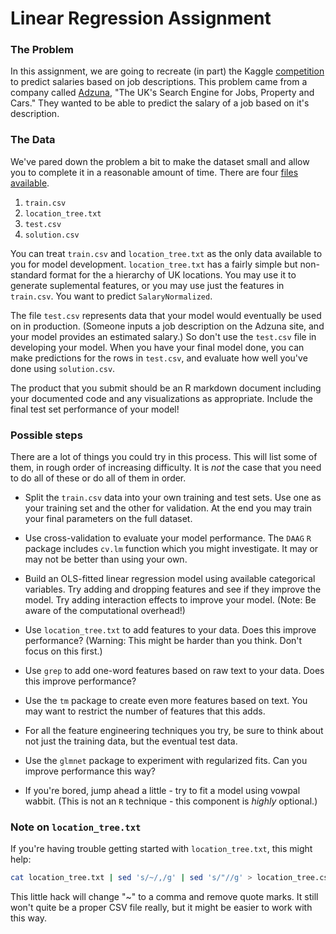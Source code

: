 # Linear Regression Assignment


### The Problem

In this assignment, we are going to recreate (in part) the Kaggle [competition](http://www.kaggle.com/c/job-salary-prediction) to predict salaries based on job descriptions. This problem came from a company called [Adzuna](http://www.adzuna.co.uk/), "The UK's Search Engine for Jobs, Property and Cars." They wanted to be able to predict the salary of a job based on it's description.


### The Data

We've pared down the problem a bit to make the dataset small and allow you to complete it in a reasonable amount of time. There are four [files available](https://github.com/ajschumacher/gadsdata/tree/master/salary).

1. `train.csv`
2. `location_tree.txt`
3. `test.csv`
4. `solution.csv`

You can treat `train.csv` and `location_tree.txt` as the only data available to you for model development. `location_tree.txt` has a fairly simple but non-standard format for the a hierarchy of UK locations. You may use it to generate suplemental features, or you may use just the features in `train.csv`. You want to predict `SalaryNormalized`.

The file `test.csv` represents data that your model would eventually be used on in production. (Someone inputs a job description on the Adzuna site, and your model provides an estimated salary.) So don't use the `test.csv` file in developing your model. When you have your final model done, you can make predictions for the rows in `test.csv`, and evaluate how well you've done using `solution.csv`.

The product that you submit should be an R markdown document including your documented code and any visualizations as appropriate. Include the final test set performance of your model!


### Possible steps

There are a lot of things you could try in this process. This will list some of them, in rough order of increasing difficulty. It is _not_ the case that you need to do all of these or do all of them in order.

 * Split the `train.csv` data into your own training and test sets. Use one as your training set and the other for validation. At the end you may train your final parameters on the full dataset.

 * Use cross-validation to evaluate your model performance. The `DAAG` `R` package includes `cv.lm` function which you might investigate. It may or may not be better than using your own.

 * Build an OLS-fitted linear regression model using available categorical variables. Try adding and dropping features and see if they improve the model. Try adding interaction effects to improve your model. (Note: Be aware of the computational overhead!)

 * Use `location_tree.txt` to add features to your data. Does this improve performance? (Warning: This might be harder than you think. Don't focus on this first.)

 * Use `grep` to add one-word features based on raw text to your data. Does this improve performance?

 * Use the `tm` package to create even more features based on text. You may want to restrict the number of features that this adds.

 * For all the feature engineering techniques you try, be sure to think about not just the training data, but the eventual test data.

 * Use the `glmnet` package to experiment with regularized fits. Can you improve performance this way?

 * If you're bored, jump ahead a little - try to fit a model using vowpal wabbit. (This is not an `R` technique - this component is _highly_ optional.)


### Note on `location_tree.txt`

If you're having trouble getting started with `location_tree.txt`, this might help:

```bash
cat location_tree.txt | sed 's/~/,/g' | sed 's/"//g' > location_tree.csv
```

This little hack will change "~" to a comma and remove quote marks. It still won't quite be a proper CSV file really, but it might be easier to work with this way.
